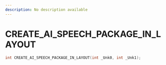 ```yaml
---
description: No description available 
---
```


# CREATE_AI_SPEECH_PACKAGE_IN_LAYOUT

```cpp
int CREATE_AI_SPEECH_PACKAGE_IN_LAYOUT(int _Unk0, int _Unk1);
```